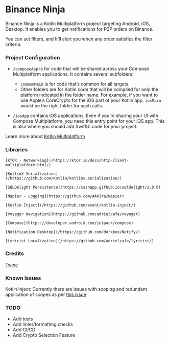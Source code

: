 # Binance Ninja

Binance Ninja is a Kotlin Multiplatform project targeting Android, iOS, Desktop. It enables you to
get notifications for P2P orders on Binance.

You can set filters, and It’ll alert you when any order satisfies the filter criteria.

### Project Configuration

* `/composeApp` is for code that will be shared across your Compose Multiplatform applications.
  It contains several subfolders:
    - `commonMain` is for code that’s common for all targets.
    - Other folders are for Kotlin code that will be compiled for only the platform indicated in the
      folder name.
      For example, if you want to use Apple’s CoreCrypto for the iOS part of your Kotlin app,
      `iosMain` would be the right folder for such calls.

* `/iosApp` contains iOS applications. Even if you’re sharing your UI with Compose Multiplatform,
  you need this entry point for your iOS app. This is also where you should add SwiftUI code for
  your project.

Learn more
about [Kotlin Multiplatform](https://www.jetbrains.com/help/kotlin-multiplatform-dev/get-started.html)

### Libraries

	[KTOR - Networking](/https://ktor.io/docs/http-client-multiplatform.html/)

	[KotlinX Serialization](/https://github.com/Kotlin/kotlinx.serialization/)

	[SQLDelight Persistence](https://cashapp.github.io/sqldelight/2.0.0)

	[Napier - Logging](https://github.com/AAkira/Napier)

	[Kotlin Inject](/https://github.com/evant/kotlin-inject/)

	[Voyager Navigation](https://github.com/adrielcafe/voyager)

	[Compose](https://developer.android.com/jetpack/compose)

	[Notification Desktop](/https://github.com/dorkbox/Notify/)

	[Lyricist Localization](/https://github.com/adrielcafe/lyricist/)

### Credits
[Twine](https://github.com/msasikanth/twine)

### Known Issues
Kotlin Inject: Currently there are issues with scoping and redundant application of scopes as per [this issue](/https://github.com/evant/kotlin-inject/issues/320/)

### TODO
- Add tests
- Add linter/formatting checks
- Add CI/CD
- Add Crypto Selection Feature

